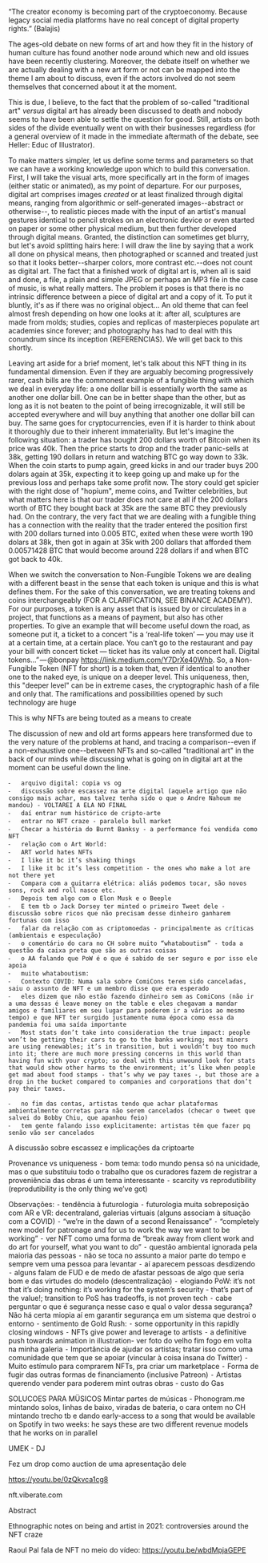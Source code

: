 “The creator economy is becoming part of the cryptoeconomy. Because legacy social media platforms have no real concept of digital property rights.” (Balajis)

The ages-old debate on new forms of art and how they fit in the history of human culture has found another node around which new and old issues have been recently clustering. Moreover, the debate itself on whether we are actually dealing with a new art form or not can be mapped into the theme I am about to discuss, even if the actors involved do not seem themselves that concerned about it at the moment.

This is due, I believe, to the fact that the problem of so-called "traditional art" *versus* digital art has already been discussed to death and nobody seems to have been able to settle the question for good. Still, artists on both sides of the divide eventually went on with their businesses regardless (for a general overview of it made in the immediate aftermath of the debate, see Heller: Educ of Illustrator).

To make matters simpler, let us define some terms and parameters so that we can have a working knowledge upon which to build this conversation. First, I will take the visual arts, more specifically art in the form of images (either static or animated), as my point of departure. For our purposes, digital art comprises images *created* or at least finalized through digital means, ranging from algorithmic or self-generated images--abstract or otherwise--, to realistic pieces made with the input of an artist's manual gestures identical to pencil strokes on an electronic device or even started on paper or some other physical medium, but then further developed through digital means. Granted, the distinction can sometimes get blurry, but let's avoid splitting hairs here: I will draw the line by saying that a work all done on physical means, then photographed or scanned and treated just so that it looks better--sharper colors, more contrast etc.--does not count as digital art. The fact that a finished work of digital art is, when all is said and done, a file, a plain and simple JPEG or perhaps an MP3 file in the case of music, is what really matters. The problem it poses is that there is no intrinsic difference between a piece of digital art and a copy of it. To put it bluntly, it's as if there was no original object... An old theme that can feel almost fresh depending on how one looks at it: after all, sculptures are made from molds; studies, copies and replicas of masterpieces populate art academies since forever; and photography has had to deal with this conundrum since its inception (REFERENCIAS). We will get back to this shortly.

Leaving art aside for a brief moment, let's talk about this NFT thing in its fundamental dimension. Even if they are arguably becoming progressively rarer, cash bills are the commonest example of a fungible thing with which we deal in everyday life: a one dollar bill is essentially worth the same as another one dollar bill. One can be in better shape than the other, but as long as it is not beaten to the point of being irrecognizable, it will still be accepted everywhere and will buy anything that another one dollar bill can buy. The same goes for cryptocurrencies, even if it is harder to think about it thoroughly due to their inherent immateriality. But let's imagine the following situation: a trader has bought 200 dollars worth of Bitcoin when its price was 40k. Then the price starts to drop and the trader panic-sells at 38k, getting 190 dollars in return and watching BTC go way down to 33k. When the coin starts to pump again, greed kicks in and our trader buys 200 dolars again at 35k, expecting it to keep going up and make up for the previous loss and perhaps take some profit now. The story could get spicier with the right dose of "hopium", meme coins, and Twitter celebrities, but what matters here is that our trader does not care at all if the 200 dollars worth of BTC they bought back at 35k are the same BTC they previously had. On the contrary, the very fact that we are dealing with a fungible thing has a connection with the reality that the trader entered the position first with 200 dollars turned into 0.005 BTC, exited when these were worth 190 dolars at 38k, then got in again at 35k with 200 dollars that afforded them 0.00571428 BTC that would become around 228 dollars if and when BTC got back to 40k.

When we switch the conversation to Non-Fungible Tokens we are dealing with a different beast in the sense that each token is unique and this is what defines them. For the sake of this conversation, we are treating tokens and coins interchangeably (FOR A CLARIFICATION, SEE BINANCE ACADEMY). For our purposes, a token is any asset that is issued by or circulates in a project, that functions as a means of payment, but also has other properties. To give an example that will become useful down the road, as someone put it, a ticket to a concert "is a ‘real-life token’ — you may use it at a certain time, at a certain place. You can’t go to the restaurant and pay your bill with concert ticket — ticket has its value only at concert hall. Digital tokens…” — @bonpay https://link.medium.com/Y7DrXe40Whb. So, a Non-Fungible Token (NFT for short) is a token that, even if identical to another one to the naked eye, is unique on a deeper level. This uniqueness, then, this "deeper level" can be in extreme cases, the cryptographic hash of a file and only that. The ramifications and possibilities opened by such technology are huge

This is why NFTs are being touted as a means to create 

 The discussion of new and old art forms appears here transformed due to the very nature of the problems at hand, and tracing a comparison--even if a non-exhaustive one--between NFTs and so-called "traditional art" in the back of our minds while discussing what is going on in digital art at the moment can be useful down the line.

	⁃	arquivo digital: copia vs og
	⁃	discussão sobre escassez na arte digital (aquele artigo que não consigo mais achar, mas talvez tenha sido o que o Andre Nahoum me mandou) - VOLTAREI A ELA NO FINAL
	⁃	daí entrar num histórico de cripto-arte
	⁃	entrar no NFT craze - paralelo bull market
	⁃	Checar a história do Burnt Banksy - a performance foi vendida como NFT
	⁃	relação com o Art World:
	⁃	ART world hates NFTs
	⁃	I like it bc it’s shaking things
	⁃	I like it bc it’s less competition - the ones who make a lot are not there yet 
	⁃	Compara com a guitarra elétrica: aliás podemos tocar, são novos sons, rock and roll nasce etc. 
	⁃	Depois tem algo com o Elon Musk e o Beeple
	⁃	E tem tb o Jack Dorsey ter minted o primeiro Tweet dele - discussão sobre ricos que não precisam desse dinheiro ganharem fortunas com isso
	⁃	falar da relação com as criptomoedas - principalmente as críticas (ambientais e especulação)
	⁃	o comentário do cara no CH sobre muito “whataboutism” - toda a questão da caixa preta que são as outras coisas
	⁃	o AA falando que PoW é o que é sabido de ser seguro e por isso ele apoia
	⁃	muito whataboutism:
	⁃	Contexto COVID: Numa sala sobre ComiCons terem sido canceladas, saiu o assunto de NFT e um membro disse que era esperado
	⁃	eles dizem que não estão fazendo dinheiro sem as ComiCons (não ir a uma dessas é leave money on the table e eles chegavam a mandar amigos e familiares em seu lugar para poderem ir a vários ao mesmo tempo) e que NFT ter surgido justamente numa época como essa da pandemia foi uma saída importante
	⁃	Most stats don’t take into consideration the true impact: people won’t be getting their cars to go to the banks working; most miners are using renewables; it’s in transition, but i wouldn’t buy too much into it; there are much more pressing concerns in this world than having fun with your crypto; so deal with this unwound look for stats that would show other harms to the environment; it’s like when people get mad about food stamps - that’s why we pay taxes -, but those are a drop in the bucket compared to companies and corporations that don’t pay their taxes. 

	⁃	no fim das contas, artistas tendo que achar plataformas ambientalmente corretas para não serem cancelados (checar o tweet que salvei do Bobby Chiu, que apanhou feio)
	⁃	tem gente falando isso explicitamente: artistas têm que fazer pq senão vão ser cancelados


A discussão sobre escassez e implicações da criptoarte

Provenance vs uniqueness
	⁃	bom tema: todo mundo pensa só na unicidade, mas o que substituiu todo o trabalho que os curadores fazem de registrar a proveniência das obras é um tema interessante 
	⁃	scarcity vs reprodutibility (reprodutibility is the only thing we’ve got)

Observações:
	⁃	tendência à futurologia
	⁃	futurologia muita sobreposição com AR e VR: decentraland, galerias virtuais (alguns associam à situação com a COVID)
	⁃	“we’re in the dawn of a second Renaissance”
	⁃	“completely new model for patronage and for us to work the way we want to be working”
	⁃	ver NFT como uma forma de “break away from client work and do art for yourself, what you want to do”
	⁃	questão ambiental ignorada pela maioria das pessoas
	⁃	não se toca no assunto a maior parte do tempo e sempre vem uma pessoa para levantar
	⁃	aí aparecem pessoas desdizendo
	⁃	alguns falam de FUD e de medo de afastar pessoas de algo que seria bom e das virtudes do modelo (descentralização)
	⁃	elogiando PoW: it’s not that it’s doing nothing: it’s working for the system’s security - that’s part of the value!; transition to PoS has tradeoffs, is not proven tech
	⁃	cabe perguntar o que é segurança nesse caso e qual o valor dessa segurança? Não há certa miopia aí em garantir segurança em um sistema que destroi o entorno
	⁃	sentimento de Gold Rush:
	⁃	some opportunity in this rapidly closing windows
	⁃	NFTs give power and leverage to artists
	⁃	a definitive push towards animation in illustration- ver foto do velho fim fogo em volta na minha galeria
	⁃	Importância de ajudar os artistas; tratar isso como uma comunidade que tem que se apoiar (vincular à coisa insana do Twitter)
	⁃	Muito estímulo para comprarem NFTs, pra criar um marketplace 
	⁃	Forma de fugir das outras formas de financiamento (inclusive Patreon)
	⁃	Artistas querendo vender para poderem mint outras obras - custo do Gas 

SOLUCOES PARA MÜSICOS
Mintar partes de músicas - Phonogram.me mintando solos, linhas de baixo, viradas de bateria, o cara ontem no CH mintando trecho tb e dando early-access to a song that would be available on Spotify in two weeks: he says these are two different revenue models that he works on in parallel

UMEK - DJ

Fez um drop como auction de uma apresentação dele

https://youtu.be/0zQkvca1cg8

nft.viberate.com


Abstract

Ethnographic notes on being and artist in 2021: controversies around the NFT craze




Raoul Pal fala de NFT no meio do vídeo: https://youtu.be/wbdMpjaGEPE

